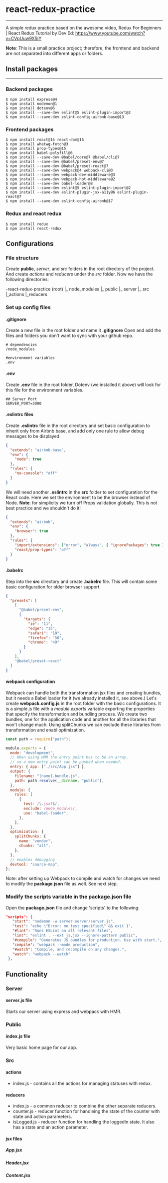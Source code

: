 # react-redux-practice
---

A simple redux practice based on the awesome video, Redux For Beginners | React Redux Tutorial by Dev Ed:
https://www.youtube.com/watch?v=CVpUuw9XSjY

**Note**: This is a small practice project; therefore, the fromtend and backend are not separated into different apps or folders.

## Install packages
---
### Backend packages

```
$ npm install express@4
$ npm install nodemon@1
$ npm install dotenv@6
$ npm install --save-dev eslint@5 eslint-plugin-import@2
$ npm install --save-dev eslint-config-airbnb-base@13
```

### Frontend packages

```
$ npm install react@16 react-dom@16
$ npm install whatwg-fetch@3
$ npm install prop-types@15
$ npm install babel-polyfill@6
$ npm install --save-dev @babel/core@7 @babel/cli@7
$ npm install --save-dev @babel/preset-env@7
$ npm install --save-dev @babel/preset-react@7
$ npm install --save-dev webpack@4 webpack-cli@3
$ npm install --save-dev webpack-dev-middleware@3
$ npm install --save-dev webpack-hot-middleware@2
$ npm install --save-dev babel-loader@8
$ npm install --save-dev eslint@5 eslint-plugin-import@2
$ npm install --save-dev eslint-plugin-jsx-a11y@6 eslint-plugin-react@7
$ npm install --save-dev eslint-config-airbnb@17
```

### Redux and react redux

```
$ npm install redux
$ npm install react-redux
```

## Configurations

### File structure

Create __public__, _server_, and _src_ folders in the root directory of the project.
And create _actions_ and _reducers_ under the _src_ folder.
Now we have the following directories:

-react-redux-practice (root)
    |_ node_modules
    |_ public
    |_ server
    |_ src
        |_actions
        |_reducers

### Set up config files

#### .gitignore

Create a new file in the root folder and name it **.gitignore**
Open and add the files and folders you don't want to sync with your github repo.

```
# dependencies
/node_modules

#environment variables
.env
```

#### .env

Create **.env** file in the root folder, Dotenv (we installed it above) will look for this file for the environment variables.

```
## Server Port
SERVER_PORT=3000
```

#### .eslintrc files

Create **.eslintrc** file in the root directory and set basic configuration to inherit only from Airbnb base, and add only one rule to allow debug messages to be displayed.

```json
{
  "extends": "airbnb-base",
  "env": {
    "node": true
  },
  "rules": {
    "no-console": "off"
  }
}
```

We will need another **.eslintrc** in the **src** folder to set configuration for the React code. Here we set the environment to be the browser instead of Node.
**Note**: for simplicity we turn off Props validation globally. This is not best practice and we shouldn't do it!

```json
{
  "extends": "airbnb",
  "env": {
    "browser": true
  },
  "rules": {
    "import/extensions": ["error", "always", { "ignorePackages": true }],
    "react/prop-types": "off"
  }
}
```

#### .babelrc

Step into the **src** directory and create **.babelrc** file. This will contain some basic configuration for older browser support.

```json
{
  "presets": [
    [
      "@babel/preset-env",
      {
        "targets": {
          "ie": "11",
          "edge": "15",
          "safari": "10",
          "firefox": "50",
          "chrome": "49"
        }
      }
    ],
    "@babel/preset-react"
  ]
}
```

#### webpack configuration

Webpack can handle both the transformation jsx files and creating bundles, but it needs a Babel loader for it (we already installed it, see above.)
Let's create **webpack.config.js** in the root folder with the basic configurations.
It is a simple js file with a _module.exports_ variable exporting the properties that specify the transformation and bundling process.
We create two bundles, one for the application code and another for all the libraries that won't change much. Using splitChunks we can exclude these libraries from transformation and enabl optimization.

```js
const path = require("path");

module.exports = {
  mode: "development",
  // When using HMR the entry point has to be an array,
  // so a new entry point can be pushed when needed.
  entry: { app: ["./src/App.jsx"] },
  output: {
    filename: "[name].bundle.js",
    path: path.resolve(__dirname, "public"),
  },
  module: {
    rules: [
      {
        test: /\.jsx?$/,
        exclude: /node_modules/,
        use: "babel-loader",
      },
    ],
  },
  optimization: {
    splitChunks: {
      name: "vendor",
      chunks: "all",
    },
  },
  // enables debugging
  devtool: "source-map",
};
```

Note: after setting up Webpack to compile and watch for changes we need to modify the **package.json** file as well. See next step.

### Modify the scripts variable in the package.json file

Open the **package.json** file and change 'scripts' to the following:

```json
"scripts": {
   "start": "nodemon -w server server/server.js",
   "test": "echo \"Error: no test specified\" && exit 1",
   "#lint": "Runs ESLint on all relevant files",
   "lint": "eslint . --ext js,jsx --ignore-pattern public",
   "#compile": "Generates JS bundles for production. Use with start.",
   "compile": "webpack --mode production",
   "#watch": "Compile, and recompile on any changes.",
   "watch": "webpack --watch"
 },
```
## Functionality

### Server
#### server.js file

Starts our server using express and webpack with HMR.

### Public
#### index.js file

Very basic home page for our app.

### Src
#### actions
  - index.js  - contains all the actions for managing statuses with redux.
#### reducers
  - index.js - a common reducer to combine the other separate reducers.
  - counter.js - reducer function for handleing the state of the counter with state and action parameters.
  - isLogged.js - reducer function for handling the loggedIn state. It also has a state and an action parameter.
#### jsx files
##### App.jsx
##### Header.jsx
##### Content.jsx